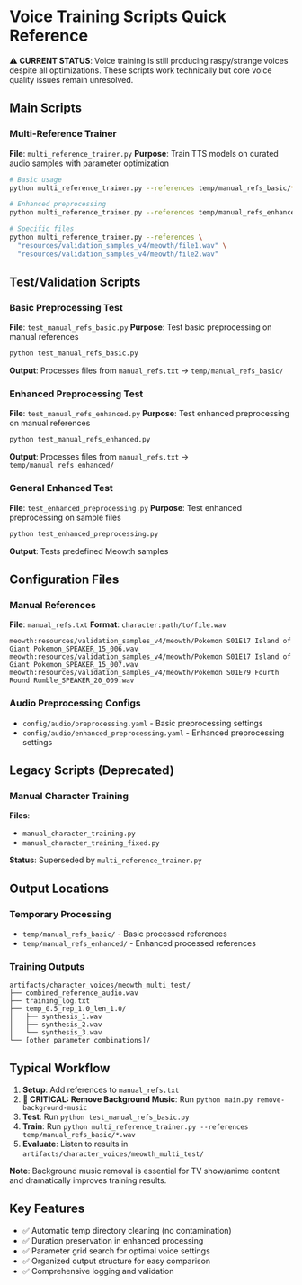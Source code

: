 # Voice Training Scripts Quick Reference

**⚠️ CURRENT STATUS**: Voice training is still producing raspy/strange voices despite all optimizations. These scripts work technically but core voice quality issues remain unresolved.

## Main Scripts

### Multi-Reference Trainer
**File**: `multi_reference_trainer.py`
**Purpose**: Train TTS models on curated audio samples with parameter optimization

```bash
# Basic usage
python multi_reference_trainer.py --references temp/manual_refs_basic/*.wav

# Enhanced preprocessing
python multi_reference_trainer.py --references temp/manual_refs_enhanced/*.wav

# Specific files
python multi_reference_trainer.py --references \
  "resources/validation_samples_v4/meowth/file1.wav" \
  "resources/validation_samples_v4/meowth/file2.wav"
```

## Test/Validation Scripts

### Basic Preprocessing Test
**File**: `test_manual_refs_basic.py`
**Purpose**: Test basic preprocessing on manual references

```bash
python test_manual_refs_basic.py
```

**Output**: Processes files from `manual_refs.txt` → `temp/manual_refs_basic/`

### Enhanced Preprocessing Test
**File**: `test_manual_refs_enhanced.py`
**Purpose**: Test enhanced preprocessing on manual references

```bash
python test_manual_refs_enhanced.py
```

**Output**: Processes files from `manual_refs.txt` → `temp/manual_refs_enhanced/`

### General Enhanced Test
**File**: `test_enhanced_preprocessing.py`
**Purpose**: Test enhanced preprocessing on sample files

```bash
python test_enhanced_preprocessing.py
```

**Output**: Tests predefined Meowth samples

## Configuration Files

### Manual References
**File**: `manual_refs.txt`
**Format**: `character:path/to/file.wav`

```
meowth:resources/validation_samples_v4/meowth/Pokemon S01E17 Island of Giant Pokemon_SPEAKER_15_006.wav
meowth:resources/validation_samples_v4/meowth/Pokemon S01E17 Island of Giant Pokemon_SPEAKER_15_007.wav
meowth:resources/validation_samples_v4/meowth/Pokemon S01E79 Fourth Round Rumble_SPEAKER_20_009.wav
```

### Audio Preprocessing Configs
- `config/audio/preprocessing.yaml` - Basic preprocessing settings
- `config/audio/enhanced_preprocessing.yaml` - Enhanced preprocessing settings

## Legacy Scripts (Deprecated)

### Manual Character Training
**Files**: 
- `manual_character_training.py`
- `manual_character_training_fixed.py`

**Status**: Superseded by `multi_reference_trainer.py`

## Output Locations

### Temporary Processing
- `temp/manual_refs_basic/` - Basic processed references
- `temp/manual_refs_enhanced/` - Enhanced processed references

### Training Outputs
```
artifacts/character_voices/meowth_multi_test/
├── combined_reference_audio.wav
├── training_log.txt
├── temp_0.5_rep_1.0_len_1.0/
│   ├── synthesis_1.wav
│   ├── synthesis_2.wav
│   └── synthesis_3.wav
└── [other parameter combinations]/
```

## Typical Workflow

1. **Setup**: Add references to `manual_refs.txt`
2. **🎵 CRITICAL: Remove Background Music**: Run `python main.py remove-background-music`
3. **Test**: Run `python test_manual_refs_basic.py`
4. **Train**: Run `python multi_reference_trainer.py --references temp/manual_refs_basic/*.wav`
5. **Evaluate**: Listen to results in `artifacts/character_voices/meowth_multi_test/`

**Note**: Background music removal is essential for TV show/anime content and dramatically improves training results.

## Key Features

- ✅ Automatic temp directory cleaning (no contamination)
- ✅ Duration preservation in enhanced processing
- ✅ Parameter grid search for optimal voice settings
- ✅ Organized output structure for easy comparison
- ✅ Comprehensive logging and validation 
